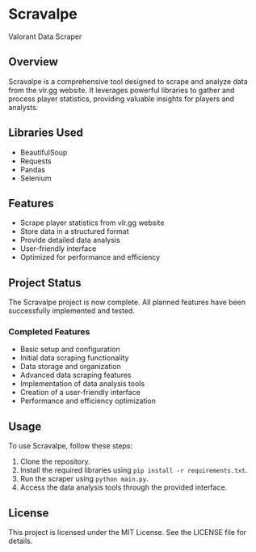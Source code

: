# Scravalpe
Valorant Data Scraper

## Overview
Scravalpe is a comprehensive tool designed to scrape and analyze data from the vlr.gg website. It leverages powerful libraries to gather and process player statistics, providing valuable insights for players and analysts.

## Libraries Used
- BeautifulSoup
- Requests
- Pandas
- Selenium

## Features
- Scrape player statistics from vlr.gg website
- Store data in a structured format
- Provide detailed data analysis
- User-friendly interface
- Optimized for performance and efficiency

## Project Status
The Scravalpe project is now complete. All planned features have been successfully implemented and tested.

### Completed Features
- Basic setup and configuration
- Initial data scraping functionality
- Data storage and organization
- Advanced data scraping features
- Implementation of data analysis tools
- Creation of a user-friendly interface
- Performance and efficiency optimization

## Usage
To use Scravalpe, follow these steps:
1. Clone the repository.
2. Install the required libraries using `pip install -r requirements.txt`.
3. Run the scraper using `python main.py`.
4. Access the data analysis tools through the provided interface.

## License
This project is licensed under the MIT License. See the LICENSE file for details.